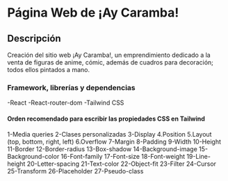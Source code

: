 # Página Web de ¡Ay Caramba!

## Descripción

Creación del sitio web ¡Ay Caramba!, un emprendimiento dedicado a la venta de figuras de anime, cómic, además de
cuadros para decoración; todos ellos pintados a mano.

### Framework, librerías y dependencias

-React
-React-router-dom
-Tailwind CSS

#### Orden recomendado para escribir las propiedades CSS en Tailwind

1-Media queries
2-Clases personalizadas
3-Display
4.Position
5.Layout (top, bottom, right, left)
6.Overflow
7-Margin
8-Padding
9-Width
10-Height
11-Border
12-Border-radius
13-Box-shadow
14-Background-image
15-Background-color
16-Font-family
17-Font-size
18-Font-weight
19-Line-height
20-Letter-spacing
21-Text-color
22-Object-fit
23-Filter
24-Cursor
25-Transform
26-Placeholder
27-Pseudo-class
